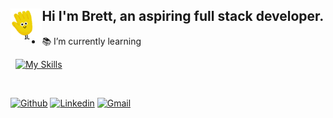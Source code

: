 <!--
**findthelorax/findthelorax** is a ✨ _special_ ✨ repository because its `README.md` (this file) appears on your GitHub profile.
-->

<!-- Your title -->
## Hi <img width="10%" height="10%" align="left" alt="Github" src="https://raw.githubusercontent.com/SatYu26/SatYu26/master/Assets/wave.gif" /> I'm Brett, an aspiring full stack developer. 
<!-- - :hammer_and_wrench: I’m currently working on ... -->
- :books: I’m currently learning
  
&nbsp;
  [![My Skills](https://skillicons.dev/icons?i=js,html,css,react)](https://skillicons.dev)

&nbsp;

[![Github](https://img.shields.io/badge/-Github-000?style=flat&logo=Github&logoColor=white)](https://github.com/findthelorax)
[![Linkedin](https://img.shields.io/badge/-LinkedIn-blue?style=flat&logo=Linkedin&logoColor=white)](https://www.linkedin.com/in/brett-ferrante)
[![Gmail](https://img.shields.io/badge/-Gmail-c14438?style=flat&logo=Gmail&logoColor=white)](mailto:findthelorax@gmail.com)
